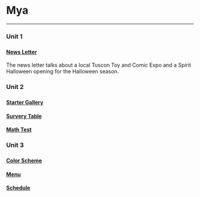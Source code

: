 <h1>Mya</h1>
  <hr/>

  <h3>Unit 1<h3>
    <h4><a href="code_projects/news_letter_website.html" target="_self">News Letter</a></h4>
      <p>The news letter talks about a local Tuscon Toy and Comic Expo and a Spirit Halloween opening for the Halloween season.</p>

  <h3>Unit 2<h3>
    <h4><a href="code_projects/starter_gallery_website.html" target="_self">Starter Gallery</a></h4>
    <h4><a href="code_projects/survey_tables.html" target="_self">Survery Table</a></h4>
    <h4><a href="code_projects/math_test.html" target="_self">Math Test</a></h4>

  <h3>Unit 3<h3>
    <h4><a href="code_projects/color_scheme.html" target="_self">Color Scheme</a></h4>
    <h4><a href="code_projects/menu.html" target="_self">Menu</a></h4>
    <h4><a href="code_projects/schedule.html" target="_self">Schedule</a></h4>
